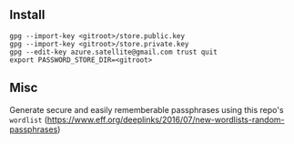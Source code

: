 ## Install

```
gpg --import-key <gitroot>/store.public.key
gpg --import-key <gitroot>/store.private.key
gpg --edit-key azure.satellite@gmail.com trust quit
export PASSWORD_STORE_DIR=<gitroot>
```

## Misc

Generate secure and easily rememberable passphrases using this repo's `wordlist` (https://www.eff.org/deeplinks/2016/07/new-wordlists-random-passphrases)
